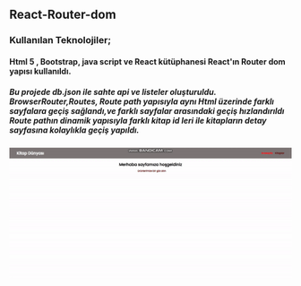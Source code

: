 <h2>React-Router-dom</h2>

<h3>Kullanılan Teknolojiler;</h3>
<h4>Html 5 , Bootstrap, java script ve React kütüphanesi React'ın Router dom yapısı kullanıldı.</h4>

<h5>Bu projede db.json ile  sahte api ve listeler oluşturuldu.  BrowserRouter,Routes, Route path yapısıyla aynı Html üzerinde farklı sayfalara geçiş sağlandı,ve farklı sayfalar arasındaki geçiş hızlandırıldı Route pathın dinamik yapısıyla farklı kitap id leri ile kitapların detay sayfasına  kolaylıkla geçiş yapıldı. </h5>

![](/src/assets/ekran.gif)
